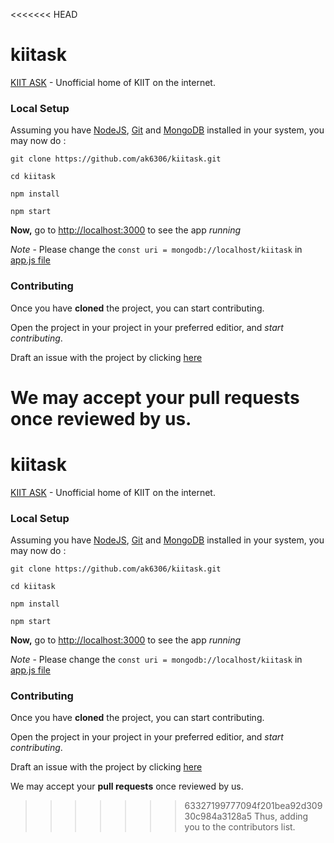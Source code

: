 <<<<<<< HEAD
# kiitask
[KIIT ASK](https://kiitask.herokuapp.com/posts) - Unofficial home of KIIT on the internet.



### Local Setup

Assuming you have [NodeJS](https://nodejs.org/), [Git](https://git-scm.com/) and [MongoDB](https://www.mongodb.com/) installed in your system, you may now do :

```
git clone https://github.com/ak6306/kiitask.git

cd kiitask

npm install

npm start
```

**Now,** go to [http://localhost:3000](http://localhost:3000/) to see the app _running_

*Note* - Please change the `const uri = mongodb://localhost/kiitask` in [app.js file](./app.js)


### Contributing

Once you have **cloned** the project, you can start contributing.

Open the project in your project in your preferred editior, and _start contributing_.

Draft an issue with the project by clicking [here](https://github.com/ak6306/kiitask/issues/new)

We may accept your **pull requests** once reviewed by us.
=======
# kiitask
[KIIT ASK](https://kiitask.herokuapp.com/posts) - Unofficial home of KIIT on the internet.



### Local Setup

Assuming you have [NodeJS](https://nodejs.org/), [Git](https://git-scm.com/) and [MongoDB](https://www.mongodb.com/) installed in your system, you may now do :

```
git clone https://github.com/ak6306/kiitask.git

cd kiitask

npm install

npm start
```

**Now,** go to [http://localhost:3000](http://localhost:3000/) to see the app _running_

*Note* - Please change the `const uri = mongodb://localhost/kiitask` in [app.js file](./app.js)


### Contributing

Once you have **cloned** the project, you can start contributing.

Open the project in your project in your preferred editior, and _start contributing_.

Draft an issue with the project by clicking [here](https://github.com/ak6306/kiitask/issues/new)

We may accept your **pull requests** once reviewed by us.
>>>>>>> 63327199777094f201bea92d30930c984a3128a5
Thus, adding you to the contributors list.